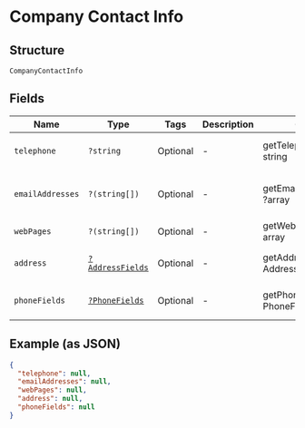 
# Company Contact Info

## Structure

`CompanyContactInfo`

## Fields

| Name | Type | Tags | Description | Getter | Setter |
|  --- | --- | --- | --- | --- | --- |
| `telephone` | `?string` | Optional | - | getTelephone(): ?string | setTelephone(?string telephone): void |
| `emailAddresses` | `?(string[])` | Optional | - | getEmailAddresses(): ?array | setEmailAddresses(?array emailAddresses): void |
| `webPages` | `?(string[])` | Optional | - | getWebPages(): ?array | setWebPages(?array webPages): void |
| `address` | [`?AddressFields`](../../doc/models/address-fields.md) | Optional | - | getAddress(): ?AddressFields | setAddress(?AddressFields address): void |
| `phoneFields` | [`?PhoneFields`](../../doc/models/phone-fields.md) | Optional | - | getPhoneFields(): ?PhoneFields | setPhoneFields(?PhoneFields phoneFields): void |

## Example (as JSON)

```json
{
  "telephone": null,
  "emailAddresses": null,
  "webPages": null,
  "address": null,
  "phoneFields": null
}
```

